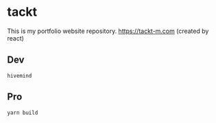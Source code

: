 # tackt

This is my portfolio website repository. https://tackt-m.com (created by react)

## Dev

```
hivemind
```

## Pro

```
yarn build
```